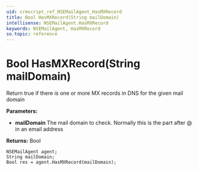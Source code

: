 ```yaml
---
uid: crmscript_ref_NSEMailAgent_HasMXRecord
title: Bool HasMXRecord(String mailDomain)
intellisense: NSEMailAgent.HasMXRecord
keywords: NSEMailAgent, HasMXRecord
so.topic: reference
---
```


# Bool HasMXRecord(String mailDomain)

Return true if there is one or more MX records in DNS for the given mail domain

**Parameters:**
 - **mailDomain** The mail domain to check. Normally this is the part after @ in an email address

**Returns:** Bool

```crmscript
NSEMailAgent agent;
String mailDomain;
Bool res = agent.HasMXRecord(mailDomain);
```

